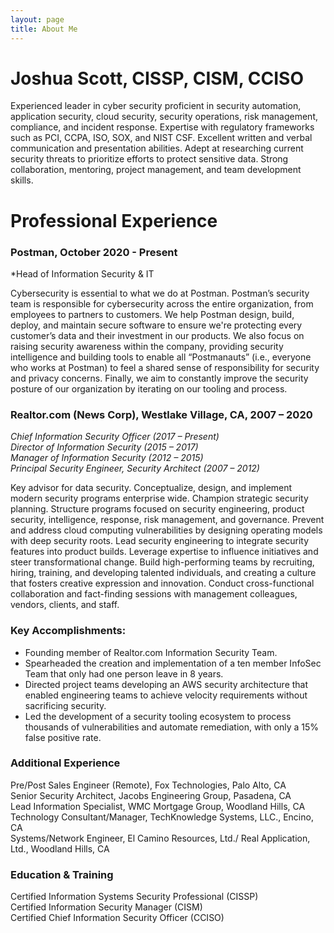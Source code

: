 ```yaml
---
layout: page
title: About Me
---
```

# Joshua Scott, CISSP, CISM, CCISO

Experienced leader in cyber security proficient in security automation, application security, cloud security, security operations, risk management, compliance, and incident response. Expertise with regulatory frameworks such as PCI, CCPA, ISO, SOX, and NIST CSF. Excellent written and verbal communication and presentation abilities. Adept at researching current security threats to prioritize efforts to protect sensitive data. Strong collaboration, mentoring, project management, and team development skills.

# Professional Experience

### Postman, October 2020 - Present

*Head of Information Security & IT

Cybersecurity is essential to what we do at Postman. Postman’s security team is responsible for cybersecurity across the entire organization, from employees to partners to customers. We help Postman design, build, deploy, and maintain secure software to ensure we're protecting every customer’s data and their investment in our products. We also focus on raising security awareness within the company, providing security intelligence and building tools to enable all “Postmanauts” (i.e., everyone who works at Postman) to feel a shared sense of responsibility for security and privacy concerns. Finally, we aim to constantly improve the security posture of our organization by iterating on our tooling and process.

### Realtor.com (News Corp), Westlake Village, CA, 2007 – 2020

*Chief Information Security Officer (2017 – Present)*  
*Director of Information Security (2015 – 2017)*  
*Manager of Information Security (2012 – 2015)*  
*Principal Security Engineer, Security Architect (2007 – 2012)*  

Key advisor for data security. Conceptualize, design, and implement modern security programs enterprise wide. Champion strategic security planning. Structure programs focused on security engineering, product security, intelligence, response, risk management, and governance. Prevent and address cloud computing vulnerabilities by designing operating models with deep security roots. Lead security engineering to integrate security features into product builds. Leverage expertise to influence initiatives and steer transformational change. Build high-performing teams by recruiting, hiring, training, and developing talented individuals, and creating a culture that fosters creative expression and innovation. Conduct cross-functional collaboration and fact-finding sessions with management colleagues, vendors, clients, and staff.

### Key Accomplishments:

-   Founding member of Realtor.com Information Security Team.
-   Spearheaded the creation and implementation of a ten member InfoSec Team
    that only had one person leave in 8 years.
-   Directed project teams developing an AWS security architecture that
    enabled engineering teams to achieve velocity requirements without
    sacrificing security.
-   Led the development of a security tooling ecosystem to process
    thousands of vulnerabilities and automate remediation, with only a
    15% false positive rate.

### Additional Experience
Pre/Post Sales Engineer (Remote), Fox Technologies, Palo Alto, CA  
Senior Security Architect, Jacobs Engineering Group, Pasadena, CA  
Lead Information Specialist, WMC Mortgage Group, Woodland Hills, CA  
Technology Consultant/Manager, TechKnowledge Systems, LLC., Encino, CA  
Systems/Network Engineer, El Camino Resources, Ltd./ Real Application, Ltd., Woodland Hills, CA  

### Education & Training
Certified Information Systems Security Professional (CISSP)  
Certified Information Security Manager (CISM)  
Certified Chief Information Security Officer (CCISO)  
